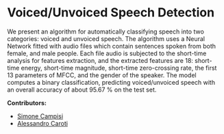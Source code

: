 # Voiced/Unvoiced Speech Detection

We present an algorithm for automatically classifying speech into two categories: voiced and unvoiced speech. 
The algorithm uses a Neural Network fitted with audio files which contain sentences spoken from both female, and male people. 
Each file audio is subjected to the short-time analysis for features extraction, and the extracted features are 18: short-time energy, 
short-time magnitude, short-time zero-crossing rate, the first 13 parameters of MFCC, and the gender of the speaker. 
The model computes a binary classification, predicting voiced/unvoiced speech with an overall accuracy of about 95.67 % on the test set.

<b>Contributors:</b>
<ul>
 <li><a href="https://github.com/simocampi">Simone Campisi</a></li>
 <li><a href="https://github.com/AlessandroCaroti">Alessandro Caroti</a></li>
</ul>
